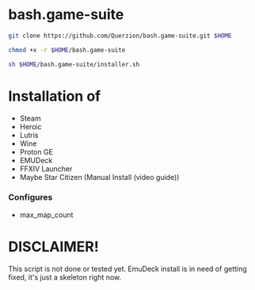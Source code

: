 # bash.game-suite
```bash
git clone https://github.com/Querzion/bash.game-suite.git $HOME
```
```bash
chmod +x -r $HOME/bash.game-suite
```
```bash
sh $HOME/bash.game-suite/installer.sh
```

# Installation of 
  -  Steam
  -  Heroic
  -  Lutris
  -  Wine
  -  Proton GE
  -  EMUDeck
  -  FFXIV Launcher
  -  Maybe Star Citizen (Manual Install (video guide)) 

### Configures 
  -  max_map_count 

# DISCLAIMER!
This script is not done or tested yet. EmuDeck install is in need of getting fixed, it's just a skeleton right now.

